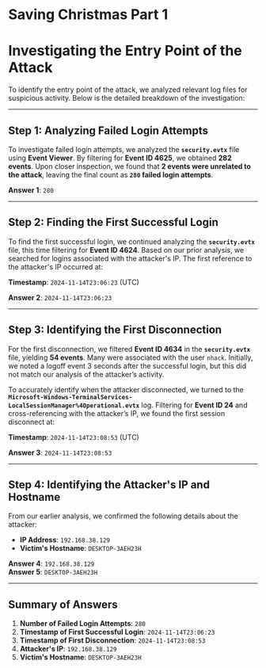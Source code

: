 # Saving Christmas Part 1

# Investigating the Entry Point of the Attack

To identify the entry point of the attack, we analyzed relevant log files for suspicious activity. Below is the detailed breakdown of the investigation:

---

## Step 1: Analyzing Failed Login Attempts

To investigate failed login attempts, we analyzed the **`security.evtx`** file using **Event Viewer**. By filtering for **Event ID 4625**, we obtained **282 events**. Upon closer inspection, we found that **2 events were unrelated to the attack**, leaving the final count as **`280` failed login attempts**.

**Answer 1**: `280`

---

## Step 2: Finding the First Successful Login

To find the first successful login, we continued analyzing the **`security.evtx`** file, this time filtering for **Event ID 4624**. Based on our prior analysis, we searched for logins associated with the attacker's IP. The first reference to the attacker's IP occurred at:

**Timestamp**: `2024-11-14T23:06:23` (UTC)

**Answer 2**: `2024-11-14T23:06:23`

---

## Step 3: Identifying the First Disconnection

For the first disconnection, we filtered **Event ID 4634** in the **`security.evtx`** file, yielding **54 events**. Many were associated with the user `nhack`. Initially, we noted a logoff event 3 seconds after the successful login, but this did not match our analysis of the attacker’s activity.

To accurately identify when the attacker disconnected, we turned to the **`Microsoft-Windows-TerminalServices-LocalSessionManager%4Operational.evtx`** log. Filtering for **Event ID 24** and cross-referencing with the attacker’s IP, we found the first session disconnect at:

**Timestamp**: `2024-11-14T23:08:53` (UTC)

**Answer 3**: `2024-11-14T23:08:53`

---

## Step 4: Identifying the Attacker's IP and Hostname

From our earlier analysis, we confirmed the following details about the attacker:
- **IP Address**: `192.168.38.129`
- **Victim's Hostname**: `DESKTOP-3AEH23H`

**Answer 4**: `192.168.38.129`  
**Answer 5**: `DESKTOP-3AEH23H`

---

## Summary of Answers
1. **Number of Failed Login Attempts**: `280`
2. **Timestamp of First Successful Login**: `2024-11-14T23:06:23`
3. **Timestamp of First Disconnection**: `2024-11-14T23:08:53`
4. **Attacker's IP**: `192.168.38.129`
5. **Victim's Hostname**: `DESKTOP-3AEH23H`
